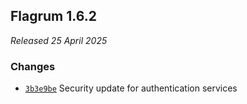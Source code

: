 ## Flagrum 1.6.2

_Released 25 April 2025_

### Changes

* [`3b3e9be`](https://github.com/Kizari/Flagrum/commit/3b3e9be8ceafe866e7731d65113339295e660ea5)
  Security update for authentication services